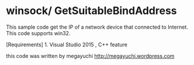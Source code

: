 # winsock/ GetSuitableBindAddress

This sample code get the IP of a network device that connected to Internet.
This code supports win32.

[Requirements] 1. Visual Studio 2015 , C++ feature

this code was written by megayuchi
  http://megayuchi.wordpress.com

